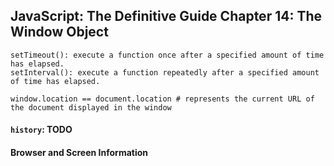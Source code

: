 ## JavaScript: The Definitive Guide Chapter 14: The Window Object

    setTimeout(): execute a function once after a specified amount of time has elapsed.
    setInterval(): execute a function repeatedly after a specified amount of time has elapsed.

    window.location == document.location # represents the current URL of the document displayed in the window

#### `history`: TODO

#### Browser and Screen Information


